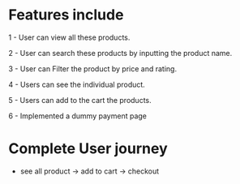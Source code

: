 # Features include

1 - User can view all these products.

2 - User can search these products by inputting the product name.

3 - User can Filter the product by price and rating.

4 - Users can see the individual product.

5 - Users can add to the cart the products.

6 - Implemented a dummy payment page 


# Complete User journey 

* see all product -> add to cart -> checkout

